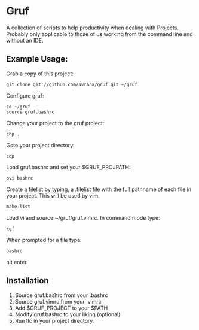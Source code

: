 Gruf 
====

A collection of scripts to help productivity when dealing with
Projects.  Probably only applicable to those of us working from the
command line and without an IDE.

Example Usage:
--------------

Grab a copy of this project:

	git clone git://github.com/svrana/gruf.git ~/gruf

Configure gruf:
	
	cd ~/gruf
	source gruf.bashrc

Change your project to the gruf project:

	chp .

Goto your project directory:
	
	cdp

Load gruf.bashrc and set your $GRUF_PROJPATH:
	
	pvi bashrc

Create a filelist by typing, a .filelist file with the full pathname of each file in your project.  This will be used
by vim.

	make-list

Load vi and source ~/gruf/gruf.vimrc.  In command mode type:

	\gf

When prompted for a file type:

	bashrc

hit enter.


Installation
-----

1. Source gruf.bashrc from your .bashrc
2. Source gruf.vimrc from your .vimrc
3. Add $GRUF_PROJECT to your $PATH
4. Modify gruf.bashrc to your liking (optional)
5. Run tlc in your project directory.
